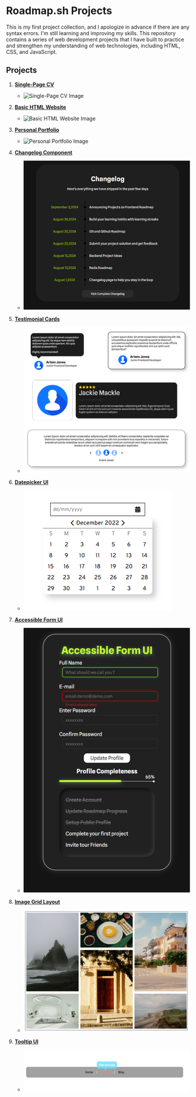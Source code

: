 # Roadmap.sh Projects

This is my first project collection, and I apologize in advance if there are any syntax errors. I'm still learning and improving my skills. This repository contains a series of web development projects that I have built to practice and strengthen my understanding of web technologies, including HTML, CSS, and JavaScript.

## Projects

1. **[Single-Page CV](#)**
   - ![Single-Page CV Image]()
   

2. **[Basic HTML Website](#)**
   - ![Basic HTML Website Image]()
   

3. **[Personal Portfolio](#)**
   - ![Personal Portfolio Image]()
   

4. **[Changelog Component](https://roadmap.sh/projects/changelog-component)**
   - ![Changelog Component Image](https://github.com/phakhawat-ck/roadmap.sh-section/blob/main/image%20preview/4.png)
   

5. **[Testimonial Cards](https://roadmap.sh/projects/testimonial-cards)**
   - ![Testimonial Cards Image](https://github.com/phakhawat-ck/roadmap.sh-section/blob/main/image%20preview/5.png)
   

6. **[Datepicker UI](https://roadmap.sh/projects/datepicker-ui)**
   - ![Datepicker UI Image](https://github.com/phakhawat-ck/roadmap.sh-section/blob/main/image%20preview/6.png)
   

7. **[Accessible Form UI](https://roadmap.sh/projects/accessible-form-ui)**
   - ![Accessible Form UI Image](https://github.com/phakhawat-ck/roadmap.sh-section/blob/main/image%20preview/7.png)
   

8. **[Image Grid Layout](https://roadmap.sh/projects/image-grid)**
   - ![Image Grid Layout Image](https://github.com/phakhawat-ck/roadmap.sh-section/blob/main/image%20preview/8.png)
   

9. **[Tooltip UI](https://roadmap.sh/projects/tooltip-ui)**
   - ![Tooltip UI Image](https://github.com/phakhawat-ck/roadmap.sh-section/blob/main/image%20preview/9.png)
   


